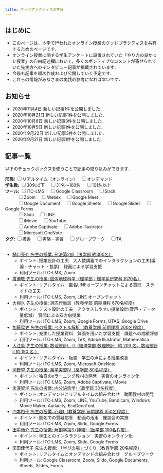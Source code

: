 ```yaml
---
title: グッドプラクティスの共有
---
```


<!--  Source codes of css and javascript were from https://www.tam-tam.co.jp/tipsnote/javascript/post14636.html. Thank you for the great codes -->

<style type="text/css">

.search-box_label {
    font-weight: bold;
}
.is-hide {
    display: none;
}

</style>

<script type="text/javascript">

var searchBox = '.search-box'; // 絞り込む項目を選択するエリア
var listItem = '.list_item';   // 絞り込み対象のアイテム
var hideClass = 'is-hide';     // 絞り込み対象外の場合に付与されるclass名

$(function() {
    // 絞り込み項目を変更した時
    $(document).on('change', searchBox + ' input', function() {
        search_filter();
    });
});

/**
 * リストの絞り込みを行う
 */
function search_filter() {
    // 非表示状態を解除
    $(listItem).removeClass(hideClass);
    for (var i = 0; i < $(searchBox).length; i++) {
        var name = $(searchBox).eq(i).find('input').attr('name');
        // 選択されている項目を取得
        var searchData = get_selected_input_items(name);
        // 選択されている項目がない、またはALLを選択している場合は飛ばす
        if(searchData.length === 0 || searchData[0] === '') {
            continue;
        }
        // リスト内の各アイテムをチェック
        for (var j = 0; j < $(listItem).length; j++) {
            // アイテムに設定している項目を取得
            var itemData = get_setting_values_in_item($(listItem).eq(j), name);
            // 絞り込み対象かどうかを調べる
            var check = array_match_check(itemData, searchData);
            if(!check) {
                $(listItem).eq(j).addClass(hideClass);
            }
        }
    }
}

/**
 * inputで選択されている値の一覧を取得する
 * @param  {String} name 対象にするinputのname属性の値
 * @return {Array}       選択されているinputのvalue属性の値
 */
function get_selected_input_items(name) {
    var searchData = [];
    $('[name=' + name + ']:checked').each(function() {
        searchData.push($(this).val());
    });
    return searchData;
}

/**
 * リスト内のアイテムに設定している値の一覧を取得する
 * @param  {Object} target 対象にするアイテムのjQueryオブジェクト
 * @param  {String} data   対象にするアイテムのdata属性の名前
 * @return {Array}         対象にするアイテムのdata属性の値
 */
function get_setting_values_in_item(target, data) {
    var itemData = target.data(data);
    if(!Array.isArray(itemData)) {
        itemData = [itemData];
    }
    return itemData;
}

/**
 * 2つの配列内で一致する文字列があるかどうかを調べる
 * @param  {Array} arr1 調べる配列1
 * @param  {Array} arr2 調べる配列2
 * @return {Boolean}    一致する値があるかどうか
 */
function array_match_check(arr1, arr2) {
    // 絞り込み対象かどうかを調べる
    var arrCheck = false;
    for (var i = 0; i < arr1.length; i++) {
        if(arr2.indexOf(arr1[i]) >= 0) {
            arrCheck = true;
            break;
        }
    }
    return arrCheck;
}

</script>

## はじめに
* このページは，本学で行われたオンライン授業のグッドプラクティスを共有するためのページです．  
* オンライン授業に関する学生アンケートに設置されていた「やり方の良かった授業」の自由記述欄において，多くのポジティブなコメントが寄せられていた先生方へのインタビュー記事が掲載されています．
* 今後も記事を順次作成および公開していく予定です．
* これらの情報がみなさまの実践の参考になれば幸いです．

## お知らせ
- 2020年11月4日 新しい記事1件を公開しました．
- 2020年10月21日 新しい記事1件を公開しました．
- 2020年10月8日 新しい記事3件を公開しました．
- 2020年10月5日 新しい記事1件を公開しました．
- 2020年9月22日 新しい記事3件を公開しました．
- 2020年9月21日 新しい記事1件を公開しました．

## 記事一覧
以下のチェックボックスを使うことで記事の絞り込みができます．<br>

<form>
    <div class="search-box">
        <span class="search-box_label">形態:</span>
        <input type="checkbox" name="format" value="realtime_online">リアルタイム（オンライン）　
        <input type="checkbox" name="format" value="ondemand">オンデマンド　
    </div>
    <div class="search-box">
        <span class="search-box_label">学生数:</span>
        <input type="checkbox" name="number" value="lt30">30名以下　
        <input type="checkbox" name="number" value="mt30-lt100">31名～100名　
        <input type="checkbox" name="number" value="mt100">101名以上　
    </div>
    <div class="search-box">
        <span class="search-box_label">ツール:</span>
        <!-- <input type="checkbox" name="tool" value="">全て -->
        <input type="checkbox" name="tool" value="itc-lms">ITC-LMS　
        <input type="checkbox" name="tool" value="google-classroom">Google Classroom　
        <input type="checkbox" name="tool" value="slack">Slack　<br>
        　　　<input type="checkbox" name="tool" value="zoom">Zoom　
        <input type="checkbox" name="tool" value="webex">Webex　
        <input type="checkbox" name="tool" value="google-meet">Google Meet　<br>
        　　　<input type="checkbox" name="tool" value="google-document">Google Document　
        <input type="checkbox" name="tool" value="google-sheets">Google Sheets　
        <input type="checkbox" name="tool" value="google-slides">Google Slides　
        <input type="checkbox" name="tool" value="google-forms">Google Forms<br>
        　　　<input type="checkbox" name="tool" value="slido">Slido　
        <input type="checkbox" name="tool" value="line">LINE　<br>
        　　　<input type="checkbox" name="tool" value="imovie">iMovie　
        <input type="checkbox" name="tool" value="youtube">YouTube　<br>
        　　　<input type="checkbox" name="tool" value="adobe-captivate">Adobe Captivate　
        <input type="checkbox" name="tool" value="a-illustrator">Adobe Illustrator　<br>
        　　　<input type="checkbox" name="tool" value="onenote">Microsoft OneNote　<br>
    </div>
    <div class="search-box">
        <span class="search-box_label">タグ:</span>
        <input type="checkbox" name="keyword" value="hand-writing">板書　
        <input type="checkbox" name="keyword" value="experiment">実験・実習　
        <input type="checkbox" name="keyword" value="group-work">グループワーク　
        <input type="checkbox" name="keyword" value="ta">TA　
    </div>
</form> 
  
<ul class="list">  
<br>
    <li class="list_item" data-format='["realtime_online"]' data-number='mt100' data-tool='["itc-lms", "zoom"]' data-keyword='["group-work"]'>
        <a href="./interview/higuchi">樋口亮介 先生の授業: 刑法第2部（法学部 約300名）</a><br>
        <ul>
            <li>ポイント: 授業設計の工夫　大人数講義でのインタラクションの工夫(議論・チャット・投票)　録画による学習支援</li>
            <li>利用ツール: ITC-LMS, Zoom</li>
        </ul>
    </li>   
    <li class="list_item" data-format='["realtime_online"]' data-number='mt30-lt100' data-tool='["itc-lms", "zoom", "line"]' data-keyword='[]'>
        <a href="./interview/hirose">廣瀬敬 先生の授業: 固体地球科学（理学部・理学系研究科 約70名）</a><br>
        <ul>
            <li>ポイント: リアルタイム　匿名LINEオープンチャットによる質問　スライドの工夫</li>
            <li>利用ツール: ITC-LMS, Zoom, LINE オープンチャット</li>
        </ul>
    </li> 
    <li class="list_item" data-format='["realtime_online"]' data-number='mt100' data-tool='["itc-lms", "zoom", "google-forms", "utas", "google-drive"]' data-keyword='["text"]'>
        <a href="./interview/ohtsuki">大槻久 先生の授業: 適応⾏動論（教養学部 前期課程 670名程度）</a><br>
        <ul>
            <li>ポイント: テスト設計の工夫　アクセスしやすい授業設計(音声・データ量低減)　質問による双方向授業</li>
            <li>利用ツール: ITC-LMS, Zoom, Google Forms, UTAS, Google Drive</li>
        </ul>
    </li>
    <li class="list_item" data-format='["realtime_online"]' data-number='mt100' data-tool='["itc-lms", "zoom", "tex", "a-illustrator:" "mathematica"]' data-keyword='["text"]'>
        <a href="./interview/kato">加藤晃史 先生の授業: ベクトル解析（教養学部 前期課程 200名程度）</a><br>
        <ul>
            <li>ポイント: 充実した授業資料　録画を用いた学習支援　課題への成績評価</li>
            <li>利用ツール: ITC-LMS, Zoom, TeX, Adobe Illustrator, Mathematica</li>
        </ul>
    </li>
    <li class="list_item" data-format='["realtime_online"]' data-number='mt100' data-tool='["itc-lms", "zoom", "onenote"]' data-keyword='["hand-writing"]'>
        <a href="./interview/irie">⼊江薫 先生の授業: 数理統計I、II（経済学部 数理統計 I 約 200 名、数理統計 II 約 150 名 ）</a><br>
        <ul>
            <li>ポイント: リアルタイム　板書　学生の声による授業改善</li>
            <li>利用ツール: ITC-LMS, Zoom, Microsoft OneNote</li>
        </ul>
    </li>
    <li class="list_item" data-format='["realtime_online"]' data-number='mt30-lt100' data-tool='["itc-lms", "zoom", "adobe-captivate", "imovie"]' data-keyword='["experiment", "ta"]'>
        <a href="./interview/kono">河野望 先生の授業: 薬学実習IV（薬学部 80名程度）</a><br>
        <ul>
            <li>ポイント: 独自のeラーニング教材の開発　実習のオンライン化</li>
            <li>利用ツール: ITC-LMS, Zoom, Adobe Captivate, iMovie</li>
        </ul>
    </li>
    <li class="list_item" data-format='["realtime_online", "ondemand"]' data-number='lt30' data-tool='["itc-lms", "zoom", "line", "youtube"]' data-keyword='[]'>
        <a href="./interview/yonezawa">米澤智洋 先生の授業: 内分泌病学Ⅰ（農学部 30名程度）</a><br>
        <ul>
            <li>ポイント: オンデマンドとリアルタイムの組み合わせ　動画教材の開発</li>
            <li>利用ツール: ITC-LMS, Zoom, LINE, YouTube, Bandicam, Windows Movie Maker, Audacity, EcoDecoTooL</li>
        </ul>
    </li>
    <li class="list_item" data-format='["realtime_online"]' data-number='mt100' data-tool='["zoom", "itc-lms", "slido", "google-forms"]' data-keyword='[]'>
        <a href="./interview/yotsumoto">四本裕子 先生の授業: 心理I（教養学部 前期課程 350名程度）</a><br>
        <ul>
            <li>ポイント: 匿名での質疑応答　動画の活用　座談会の実施</li>
            <li>利用ツール: ITC-LMS, Zoom, Slido, Google Forms</li>
        </ul>
    </li>
    <li class="list_item" data-format='["realtime_online"]' data-number='mt100' data-tool='["itc-lms", "zoom", "slido",  "google-forms"]' data-keyword='["experiment", "ta"]'>
        <a href="./interview/tanaka">田中庸介 先生の授業: 解剖学第3 (神経)（医学部 100名程度）</a><br>
        <ul>
            <li>ポイント: 学生とのインタラクション　実習のオンライン化</li>
            <li>利用ツール: ITC-LMS, Zoom, Slido, Google Forms</li>
        </ul>
    </li>
    <li class="list_item" data-format='["realtime_online", "ondemand"]' data-number='lt30' data-tool='["zoom", "slido", "google-document", "google-sheets", "google-slides", "google-forms", "google-classroom"]' data-keyword='["group-work"]'>
        <a href="./interview/kurita">栗田佳代子 先生の授業: 「学びの場」づくり（教育学部 20名程度）</a><br>
        <ul>
            <li>ポイント: リアルタイムとオンデマンドの組み合わせ　グループワーク</li>
            <li>利用ツール: Google Classroom, Zoom, Slido, Google Documents, Sheets, Slides, Forms</li>
        </ul>
    </li>

</ul>

<br>
<br>
<br>
<br>
<br>
<br>
<br>
<br>
<br>
<br>
<br>
